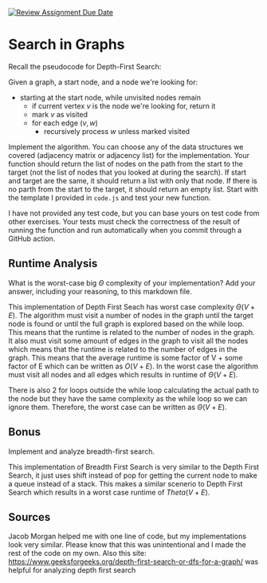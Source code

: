 [![Review Assignment Due Date](https://classroom.github.com/assets/deadline-readme-button-24ddc0f5d75046c5622901739e7c5dd533143b0c8e959d652212380cedb1ea36.svg)](https://classroom.github.com/a/M24O3lId)
# Search in Graphs

Recall the pseudocode for Depth-First Search:

Given a graph, a start node, and a node we're looking for:
- starting at the start node, while unvisited nodes remain
    - if current vertex $v$ is the node we're looking for, return it
    - mark $v$ as visited
    - for each edge $(v,w)$
        - recursively process $w$ unless marked visited

Implement the algorithm. You can choose any of the data structures we covered
(adjacency matrix or adjacency list) for the implementation. Your function
should return the list of nodes on the path from the start to the target (not
the list of nodes that you looked at during the search). If start and target are
the same, it should return a list with only that node. If there is no parth from
the start to the target, it should return an empty list. Start with the template
I provided in `code.js` and test your new function.

I have not provided any test code, but you can base yours on test code from
other exercises. Your tests must check the correctness of the result of running
the function and run automatically when you commit through a GitHub action.

## Runtime Analysis

What is the worst-case big $\Theta$ complexity of your implementation? Add your
answer, including your reasoning, to this markdown file.

This implementation of Depth First Seach has worst case complexity $\Theta (V + E)$.
The algorithm must visit a number of nodes in the graph until the target node is 
found or until the full graph is explored based on the while loop. This means that 
the runtime is related to the number of nodes in the graph. It also must visit some 
amount of edges in the graph to visit all the nodes which means that the runtime 
is related to the number of edges in the graph. This means that the average runtime is 
some factor of V + some factor of E which can be written as $O(V + E)$. In the worst
case the algorithm must visit all nodes and all edges which results in runtime of
$\Theta (V + E)$.

There is also 2 for loops outside the while loop calculating the actual path to 
the node but they have the same complexity as the while loop so we can ignore 
them. Therefore, the worst case can be written as $\Theta (V + E)$.

## Bonus

Implement and analyze breadth-first search.

This implementation of Breadth First Search is very similar to the Depth
First Search, it just uses shift instead of pop for getting the current 
node to make a queue instead of a stack. This makes a similar scenerio 
to Depth First Search which results in a worst case runtime of $Theta (V + E)$.

## Sources
Jacob Morgan helped me with one line of code, but my implementations look very similar. 
Please know that this was unintentional and I made the rest of the code on my own.
Also this site: https://www.geeksforgeeks.org/depth-first-search-or-dfs-for-a-graph/ 
was helpful for analyzing depth first search
